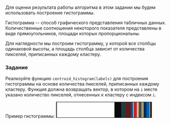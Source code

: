 Для оценки результата работы алгоритма в этом задании мы будем использовать построение гистограммы.

Гистограмма -- способ графического представления табличных данных.
Количественные соотношения некоторого показателя представлены в виде прямоугольников, площади которых пропорциональны.

Для наглядности мы построим гистограмму, у которой все столбцы одинаковой высоты, а площадь столбца зависит от количества
пикселей, приписанных каждому кластеру.


### Задание
Реализуйте функцию `centroid_histogram(labels)` для построения гистограммы на основе количества пикселей,
приписанных каждому кластеру. Функция должна возвращать вектор, в котором на `i` месте указано количество пикселей,
отнесенных к кластеру с индексом `i`.

Пример гистограммы:
<img src="barchart.png"/>
